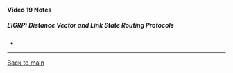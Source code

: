 #### Video 19 Notes

##### EIGRP: Distance Vector and Link State Routing Protocols
- 

---

[Back to main](https://github.com/rot0xd/CBTNuggets/blob/master/CCNA/ICND-2/README.md)

